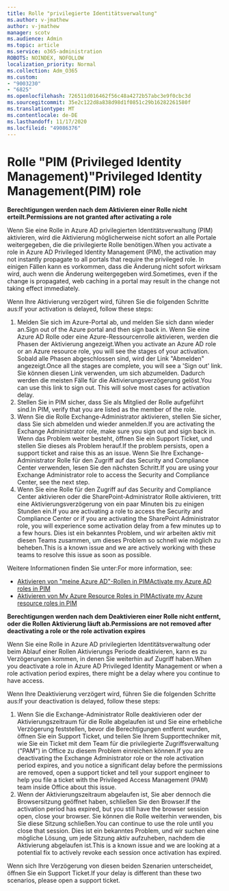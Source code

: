 ```yaml
---
title: Rolle "privilegierte Identitätsverwaltung"
ms.author: v-jmathew
author: v-jmathew
manager: scotv
ms.audience: Admin
ms.topic: article
ms.service: o365-administration
ROBOTS: NOINDEX, NOFOLLOW
localization_priority: Normal
ms.collection: Adm_O365
ms.custom:
- "9003230"
- "6825"
ms.openlocfilehash: 726511d016462f56c48a4272b57abc3e9f0cbc3d
ms.sourcegitcommit: 35e2c122d8a838d98d1f0851c29b16282261580f
ms.translationtype: MT
ms.contentlocale: de-DE
ms.lasthandoff: 11/17/2020
ms.locfileid: "49086376"
---
```

# <a name="privileged-identity-managementpim-role"></a><span data-ttu-id="3c2d9-102">Rolle "PIM (Privileged Identity Management)"</span><span class="sxs-lookup"><span data-stu-id="3c2d9-102">Privileged Identity Management(PIM) role</span></span>

<span data-ttu-id="3c2d9-103">**Berechtigungen werden nach dem Aktivieren einer Rolle nicht erteilt.**</span><span class="sxs-lookup"><span data-stu-id="3c2d9-103">**Permissions are not granted after activating a role**</span></span>

<span data-ttu-id="3c2d9-104">Wenn Sie eine Rolle in Azure AD privilegierten Identitätsverwaltung (PIM) aktivieren, wird die Aktivierung möglicherweise nicht sofort an alle Portale weitergegeben, die die privilegierte Rolle benötigen.</span><span class="sxs-lookup"><span data-stu-id="3c2d9-104">When you activate a role in Azure AD Privileged Identity Management (PIM), the activation may not instantly propagate to all portals that require the privileged role.</span></span> <span data-ttu-id="3c2d9-105">In einigen Fällen kann es vorkommen, dass die Änderung nicht sofort wirksam wird, auch wenn die Änderung weitergegeben wird.</span><span class="sxs-lookup"><span data-stu-id="3c2d9-105">Sometimes, even if the change is propagated, web caching in a portal may result in the change not taking effect immediately.</span></span>

<span data-ttu-id="3c2d9-106">Wenn Ihre Aktivierung verzögert wird, führen Sie die folgenden Schritte aus:</span><span class="sxs-lookup"><span data-stu-id="3c2d9-106">If your activation is delayed, follow these steps:</span></span>

1. <span data-ttu-id="3c2d9-107">Melden Sie sich im Azure-Portal ab, und melden Sie sich dann wieder an.</span><span class="sxs-lookup"><span data-stu-id="3c2d9-107">Sign out of the Azure portal and then sign back in.</span></span> <span data-ttu-id="3c2d9-108">Wenn Sie eine Azure AD Rolle oder eine Azure-Ressourcenrolle aktivieren, werden die Phasen der Aktivierung angezeigt.</span><span class="sxs-lookup"><span data-stu-id="3c2d9-108">When you activate an Azure AD role or an Azure resource role, you will see the stages of your activation.</span></span> <span data-ttu-id="3c2d9-109">Sobald alle Phasen abgeschlossen sind, wird der Link "Abmelden" angezeigt.</span><span class="sxs-lookup"><span data-stu-id="3c2d9-109">Once all the stages are complete, you will see a 'Sign out' link.</span></span> <span data-ttu-id="3c2d9-110">Sie können diesen Link verwenden, um sich abzumelden. Dadurch werden die meisten Fälle für die Aktivierungsverzögerung gelöst.</span><span class="sxs-lookup"><span data-stu-id="3c2d9-110">You can use this link to sign out. This will solve most cases for activation delay.</span></span>
2. <span data-ttu-id="3c2d9-111">Stellen Sie in PIM sicher, dass Sie als Mitglied der Rolle aufgeführt sind.</span><span class="sxs-lookup"><span data-stu-id="3c2d9-111">In PIM, verify that you are listed as the member of the role.</span></span>
3. <span data-ttu-id="3c2d9-112">Wenn Sie die Rolle Exchange-Administrator aktivieren, stellen Sie sicher, dass Sie sich abmelden und wieder anmelden.</span><span class="sxs-lookup"><span data-stu-id="3c2d9-112">If you are activating the Exchange Administrator role, make sure you sign out and sign back in.</span></span> <span data-ttu-id="3c2d9-113">Wenn das Problem weiter besteht, öffnen Sie ein Support Ticket, und stellen Sie dieses als Problem herauf.</span><span class="sxs-lookup"><span data-stu-id="3c2d9-113">If the problem persists, open a support ticket and raise this as an issue.</span></span> <span data-ttu-id="3c2d9-114">Wenn Sie Ihre Exchange-Administrator Rolle für den Zugriff auf das Security and Compliance Center verwenden, lesen Sie den nächsten Schritt.</span><span class="sxs-lookup"><span data-stu-id="3c2d9-114">If you are using your Exchange Administrator role to access the Security and Compliance Center, see the next step.</span></span>
4. <span data-ttu-id="3c2d9-115">Wenn Sie eine Rolle für den Zugriff auf das Security and Compliance Center aktivieren oder die SharePoint-Administrator Rolle aktivieren, tritt eine Aktivierungsverzögerung von ein paar Minuten bis zu einigen Stunden ein.</span><span class="sxs-lookup"><span data-stu-id="3c2d9-115">If you are activating a role to access the Security and Compliance Center or if you are activating the SharePoint Administrator role, you will experience some activation delay from a few minutes up to a few hours.</span></span> <span data-ttu-id="3c2d9-116">Dies ist ein bekanntes Problem, und wir arbeiten aktiv mit diesen Teams zusammen, um dieses Problem so schnell wie möglich zu beheben.</span><span class="sxs-lookup"><span data-stu-id="3c2d9-116">This is a known issue and we are actively working with these teams to resolve this issue as soon as possible.</span></span>

<span data-ttu-id="3c2d9-117">Weitere Informationen finden Sie unter:</span><span class="sxs-lookup"><span data-stu-id="3c2d9-117">For more information, see:</span></span>

- [<span data-ttu-id="3c2d9-118">Aktivieren von "meine Azure AD"-Rollen in PIM</span><span class="sxs-lookup"><span data-stu-id="3c2d9-118">Activate my Azure AD roles in PIM</span></span>](https://docs.microsoft.com/azure/active-directory/privileged-identity-management/pim-how-to-activate-role?WT.mc_id=Portal-Microsoft_Azure_Support "https://docs.microsoft.com/azure/active-directory/privileged-identity-management/pim-how-to-activate-role?wt.mc_id=portal-microsoft_azure_support")
- [<span data-ttu-id="3c2d9-119">Aktivieren von My Azure Resource Roles in PIM</span><span class="sxs-lookup"><span data-stu-id="3c2d9-119">Activate my Azure resource roles in PIM</span></span>](https://docs.microsoft.com/azure/active-directory/privileged-identity-management/pim-resource-roles-activate-your-roles?WT.mc_id=Portal-Microsoft_Azure_Support "https://docs.microsoft.com/azure/active-directory/privileged-identity-management/pim-resource-roles-activate-your-roles?wt.mc_id=portal-microsoft_azure_support")

<span data-ttu-id="3c2d9-120">**Berechtigungen werden nach dem Deaktivieren einer Rolle nicht entfernt, oder die Rollen Aktivierung läuft ab.**</span><span class="sxs-lookup"><span data-stu-id="3c2d9-120">**Permissions are not removed after deactivating a role or the role activation expires**</span></span>

<span data-ttu-id="3c2d9-121">Wenn Sie eine Rolle in Azure AD privilegierten Identitätsverwaltung oder beim Ablauf einer Rollen Aktivierungs Periode deaktivieren, kann es zu Verzögerungen kommen, in denen Sie weiterhin auf Zugriff haben.</span><span class="sxs-lookup"><span data-stu-id="3c2d9-121">When you deactivate a role in Azure AD Privileged Identity Management or when a role activation period expires, there might be a delay where you continue to have access.</span></span>

<span data-ttu-id="3c2d9-122">Wenn Ihre Deaktivierung verzögert wird, führen Sie die folgenden Schritte aus:</span><span class="sxs-lookup"><span data-stu-id="3c2d9-122">If your deactivation is delayed, follow these steps:</span></span>

1. <span data-ttu-id="3c2d9-123">Wenn Sie die Exchange-Administrator Rolle deaktivieren oder der Aktivierungszeitraum für die Rolle abgelaufen ist und Sie eine erhebliche Verzögerung feststellen, bevor die Berechtigungen entfernt wurden, öffnen Sie ein Support Ticket, und teilen Sie Ihrem Supporttechniker mit, wie Sie ein Ticket mit dem Team für die privilegierte Zugriffsverwaltung ("PAM") in Office zu diesem Problem einreichen können.</span><span class="sxs-lookup"><span data-stu-id="3c2d9-123">If you are deactivating the Exchange Administrator role or the role activation period expires, and you notice a significant delay before the permissions are removed, open a support ticket and tell your support engineer to help you file a ticket with the Privileged Access Management (PAM) team inside Office about this issue.</span></span>
2. <span data-ttu-id="3c2d9-124">Wenn der Aktivierungszeitraum abgelaufen ist, Sie aber dennoch die Browsersitzung geöffnet haben, schließen Sie den Browser.</span><span class="sxs-lookup"><span data-stu-id="3c2d9-124">If the activation period has expired, but you still have the browser session open, close your browser.</span></span> <span data-ttu-id="3c2d9-125">Sie können die Rolle weiterhin verwenden, bis Sie diese Sitzung schließen.</span><span class="sxs-lookup"><span data-stu-id="3c2d9-125">You can continue to use the role until you close that session.</span></span> <span data-ttu-id="3c2d9-126">Dies ist ein bekanntes Problem, und wir suchen eine mögliche Lösung, um jede Sitzung aktiv aufzuheben, nachdem die Aktivierung abgelaufen ist.</span><span class="sxs-lookup"><span data-stu-id="3c2d9-126">This is a known issue and we are looking at a potential fix to actively revoke each session once activation has expired.</span></span>

<span data-ttu-id="3c2d9-127">Wenn sich Ihre Verzögerung von diesen beiden Szenarien unterscheidet, öffnen Sie ein Support Ticket.</span><span class="sxs-lookup"><span data-stu-id="3c2d9-127">If your delay is different than these two scenarios, please open a support ticket.</span></span>
